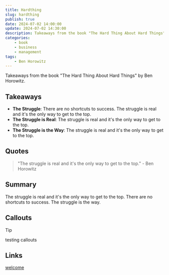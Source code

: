 ```yaml
---
title: Hardthing
slug: hardthing
publish: true
date: 2024-07-02 14:00:00
update: 2024-07-02 14:30:00
description: Takeaways from the book "The Hard Thing About Hard Things" by Ben Horowitz.
categories:
    - book
    - business
    - management
tags:
    - Ben Horowitz
---
```


Takeaways from the book "The Hard Thing About Hard Things" by Ben Horowitz.

## Takeaways

-   **The Struggle**: There are no shortcuts to success. The struggle is real and it's the only way to get to the top.
-   **The Struggle is Real**: The struggle is real and it's the only way to get to the top.
-   **The Struggle is the Way**: The struggle is real and it's the only way to get to the top.

## Quotes

> "The struggle is real and it's the only way to get to the top." - Ben Horowitz

## Summary

The struggle is real and it's the only way to get to the top. There are no shortcuts to success. The struggle is the way.

## Callouts

> [!tip]
> testing callouts

## Links

[welcome](https://canu.blog)
